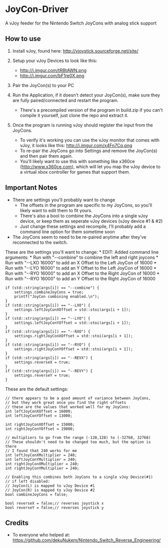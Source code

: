 # JoyCon-Driver
A vJoy feeder for the Nintendo Switch JoyCons with analog stick support


## How to use
1. Install vJoy, found here: http://vjoystick.sourceforge.net/site/

2. Setup your vJoy Devices to look like this:
    * http://i.imgur.com/tRBtAWN.png
    * http://i.imgur.com/bF1re0X.png

3. Pair the JoyCon(s) to your PC

4. Run the Application, if it doesn't detect your JoyCon(s), make sure they are fully paired/connected and restart the program.
	* There's a precompiled version of the program in build.zip if you can't compile it yourself, just clone the repo and extract it.

5. Once the program is running vJoy should register the input from the JoyCons.
    * To verify it's working you can use the vJoy monitor that comes with vJoy, it looks like this: http://i.imgur.com/x4Fn7Cq.png
    * To re-pair the JoyCons go into Settings and remove the JoyCon(s) and then pair them again.
    * You'll likely want to use this with something like x360ce (http://www.x360ce.com), which will let you map the vJoy device to a virtual xbox controller for games that support them.


## Important Notes
* There are settings you'll probably want to change
  * The offsets in the program are specific to my JoyCons, so you'll likely want to edit them to fit yours.
  * There's also a bool to combine the JoyCons into a single vJoy device, or keep them as seperate vJoy devices (vJoy device #1 & #2)
  * Just change these settings and recompile, I'll probably add a command line option for them sometime soon
* The JoyCons seem to need to be re-paired anytime after they've reconnected to the switch.

These are the settings you'll want to change:
	* EDIT: Added command line arguments:
	* Run with "--combine" to combine the left and right joycons
	* Run with "--LXO 16000" to add an X Offset to the Left JoyCon of 16000
	* Run with "--LYO 16000" to add an Y Offset to the Left JoyCon of 16000
	* Run with "--RYO 16000" to add an X Offset to the Right JoyCon of 16000
	* Run with "--RYO 16000" to add an Y Offset to the Right JoyCon of 16000

```
if (std::string(args[i]) == "--combine") {
	settings.combineJoyCons = true;
	printf("JoyCon combining enabled.\n");
}
if (std::string(args[i]) == "--LXO") {
	settings.leftJoyConXOffset = std::stoi(args[i + 1]);
}
if (std::string(args[i]) == "--LYO") {
	settings.leftJoyConYOffset = std::stoi(args[i + 1]);
}
if (std::string(args[i]) == "--RXO") {
	settings.rightJoyConXOffset = std::stoi(args[i + 1]);
}
if (std::string(args[i]) == "--RYO") {
	settings.rightJoyConYOffset = std::stoi(args[i + 1]);
}
if (std::string(args[i]) == "--REVX") {
	settings.reverseX = true;
}
if (std::string(args[i]) == "--REVY") {
	settings.reverseY = true;
}
```


These are the default settings:
```
// there appears to be a good amount of variance between JoyCons,
// but they work great once you find the right offsets
// these are the values that worked well for my JoyCons:
int leftJoyConXOffset = 16000;
int leftJoyConYOffset = 13000;

int rightJoyConXOffset = 15000;
int rightJoyConYOffset = 19000;

// multipliers to go from the range (-128,128) to (-32768, 32768)
// These shouldn't need to be changed too much, but the option is there
// I found that 240 works for me
int leftJoyConXMultiplier = 240;
int leftJoyConYMultiplier = 240;
int rightJoyConXMultiplier = 240;
int rightJoyConYMultiplier = 240;

// Enabling this combines both JoyCons to a single vJoy Device(#1)
// if left disabled:
// JoyCon(L) is mapped to vJoy Device #1
// JoyCon(R) is mapped to vJoy Device #2
bool combineJoyCons = false;

bool reverseX = false;// reverses joystick x
bool reverseY = false;// reverses joystick y

```








## Credits
  * To everyone who helped at: https://github.com/dekuNukem/Nintendo_Switch_Reverse_Engineering/

